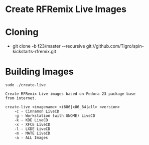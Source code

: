 Create RFRemix Live Images
==========================

Cloning
=======

* git clone -b f23/master --recursive git://github.com/Tigro/spin-kickstarts-rfremix.git

Building Images
===============

```
sudo ./create-live 

Create RFRemix Live images based on Fedora 23 package base
from internet.

create-live <imagename> <i686|x86_64|all> <version>
	-c - Cinnamon LiveCD
	-g - Workstation (with GNOME) LiveCD
	-k - KDE LiveCD
	-x - XFCE LiveCD
	-l - LXDE LiveCD
	-m - MATE LiveCD
	-a - ALL Images
```
